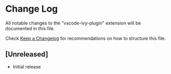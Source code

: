 # Change Log

All notable changes to the "vscode-ivy-plugin" extension will be documented in this file.

Check [Keep a Changelog](http://keepachangelog.com/) for recommendations on how to structure this file.

## [Unreleased]

- Initial release